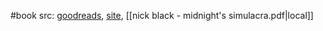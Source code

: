 #book 
src: [goodreads](https://www.goodreads.com/book/show/202991335-midnight-s-simulacra), [site](https://midnightssimulacra.com), [[nick black - midnight's simulacra.pdf|local]] 


